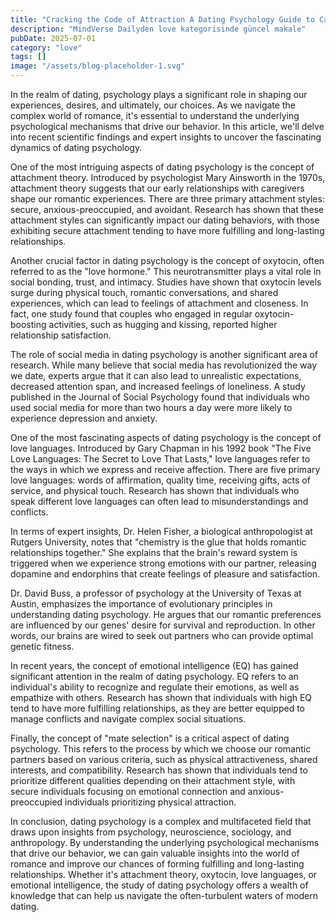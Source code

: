 ```yaml
---
title: "Cracking the Code of Attraction A Dating Psychology Guide to Captivating Your Match"
description: "MindVerse Dailyden love kategorisinde güncel makale"
pubDate: 2025-07-01
category: "love"
tags: []
image: "/assets/blog-placeholder-1.svg"
---
```


In the realm of dating, psychology plays a significant role in shaping our experiences, desires, and ultimately, our choices. As we navigate the complex world of romance, it's essential to understand the underlying psychological mechanisms that drive our behavior. In this article, we'll delve into recent scientific findings and expert insights to uncover the fascinating dynamics of dating psychology.

One of the most intriguing aspects of dating psychology is the concept of attachment theory. Introduced by psychologist Mary Ainsworth in the 1970s, attachment theory suggests that our early relationships with caregivers shape our romantic experiences. There are three primary attachment styles: secure, anxious-preoccupied, and avoidant. Research has shown that these attachment styles can significantly impact our dating behaviors, with those exhibiting secure attachment tending to have more fulfilling and long-lasting relationships.

Another crucial factor in dating psychology is the concept of oxytocin, often referred to as the "love hormone." This neurotransmitter plays a vital role in social bonding, trust, and intimacy. Studies have shown that oxytocin levels surge during physical touch, romantic conversations, and shared experiences, which can lead to feelings of attachment and closeness. In fact, one study found that couples who engaged in regular oxytocin-boosting activities, such as hugging and kissing, reported higher relationship satisfaction.

The role of social media in dating psychology is another significant area of research. While many believe that social media has revolutionized the way we date, experts argue that it can also lead to unrealistic expectations, decreased attention span, and increased feelings of loneliness. A study published in the Journal of Social Psychology found that individuals who used social media for more than two hours a day were more likely to experience depression and anxiety.

One of the most fascinating aspects of dating psychology is the concept of love languages. Introduced by Gary Chapman in his 1992 book "The Five Love Languages: The Secret to Love That Lasts," love languages refer to the ways in which we express and receive affection. There are five primary love languages: words of affirmation, quality time, receiving gifts, acts of service, and physical touch. Research has shown that individuals who speak different love languages can often lead to misunderstandings and conflicts.

In terms of expert insights, Dr. Helen Fisher, a biological anthropologist at Rutgers University, notes that "chemistry is the glue that holds romantic relationships together." She explains that the brain's reward system is triggered when we experience strong emotions with our partner, releasing dopamine and endorphins that create feelings of pleasure and satisfaction.

Dr. David Buss, a professor of psychology at the University of Texas at Austin, emphasizes the importance of evolutionary principles in understanding dating psychology. He argues that our romantic preferences are influenced by our genes' desire for survival and reproduction. In other words, our brains are wired to seek out partners who can provide optimal genetic fitness.

In recent years, the concept of emotional intelligence (EQ) has gained significant attention in the realm of dating psychology. EQ refers to an individual's ability to recognize and regulate their emotions, as well as empathize with others. Research has shown that individuals with high EQ tend to have more fulfilling relationships, as they are better equipped to manage conflicts and navigate complex social situations.

Finally, the concept of "mate selection" is a critical aspect of dating psychology. This refers to the process by which we choose our romantic partners based on various criteria, such as physical attractiveness, shared interests, and compatibility. Research has shown that individuals tend to prioritize different qualities depending on their attachment style, with secure individuals focusing on emotional connection and anxious-preoccupied individuals prioritizing physical attraction.

In conclusion, dating psychology is a complex and multifaceted field that draws upon insights from psychology, neuroscience, sociology, and anthropology. By understanding the underlying psychological mechanisms that drive our behavior, we can gain valuable insights into the world of romance and improve our chances of forming fulfilling and long-lasting relationships. Whether it's attachment theory, oxytocin, love languages, or emotional intelligence, the study of dating psychology offers a wealth of knowledge that can help us navigate the often-turbulent waters of modern dating.